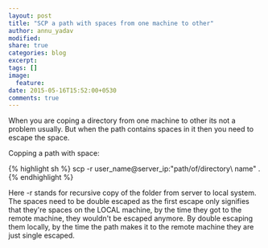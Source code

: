 ```yaml
---
layout: post
title: "SCP a path with spaces from one machine to other"
author: annu_yadav
modified:
share: true
categories: blog
excerpt:
tags: []
image:
  feature:
date: 2015-05-16T15:52:00+0530
comments: true
---
```


When you are coping a directory from one machine to other its not a problem usually. But when the path contains spaces in it then you need to escape the space.

Copping a path with space:

{% highlight sh %}
     scp -r user_name@server_ip:"path/of/directory\\ name" .
{% endhighlight %}

Here -r stands for recursive copy of the folder from server to local system. The spaces need to be double escaped as the first escape only signifies that they're spaces on the LOCAL machine, by the time they got to the remote machine, they wouldn't be escaped anymore. By double escaping them locally, by the time the path makes it to the remote machine they are just single escaped.
